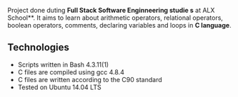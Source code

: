 Project done duting **Full Stack Software Enginneering studie s** at ALX School**. It aims to learn about arithmetic operators, relational operators, boolean operators, comments, declaring variables and loops in **C language**. 

## Technologies
* Scripts written in Bash 4.3.11(1)
* C files are compiled using gcc 4.8.4
* C files are written according to the C90 standard 
* Tested on Ubuntu 14.04 LTS
